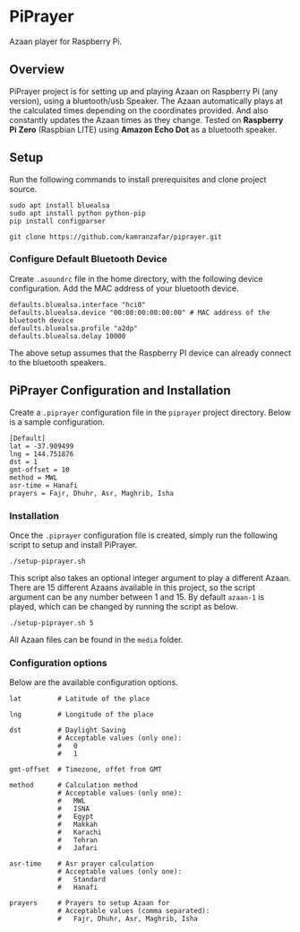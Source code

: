 # PiPrayer
Azaan player for Raspberry Pi.

## Overview
PiPrayer project is for setting up and playing Azaan on Raspberry Pi (any version), using a bluetooth/usb Speaker.
The Azaan automatically plays at the calculated times depending on the coordinates provided. And also constantly updates the Azaan times as they change.
Tested on **Raspberry Pi Zero** (Raspbian LITE) using **Amazon Echo Dot** as a bluetooth speaker.

## Setup
Run the following commands to install prerequisites and clone project source.

```shell
sudo apt install bluealsa
sudo apt install python python-pip
pip install configparser

git clone https://github.com/kamranzafar/piprayer.git
```

### Configure Default Bluetooth Device
Create `.asoundrc` file in the home directory, with the following device configuration. 
Add the MAC address of your bluetooth device.

```shell
defaults.bluealsa.interface "hci0"
defaults.bluealsa.device "00:00:00:00:00:00" # MAC address of the bluetooth device
defaults.bluealsa.profile "a2dp"
defaults.bluealsa.delay 10000
```

The above setup assumes that the Raspberry PI device can already connect to the bluetooth speakers.

## PiPrayer Configuration and Installation
Create a `.piprayer` configuration file in the `piprayer` project directory. Below is a sample configuration.

```editorconfig
[Default]
lat = -37.909499
lng = 144.751876
dst = 1
gmt-offset = 10
method = MWL
asr-time = Hanafi
prayers = Fajr, Dhuhr, Asr, Maghrib, Isha
```

### Installation
Once the `.piprayer` configuration file is created, simply run the following script to setup and install PiPrayer.

```shell
./setup-piprayer.sh
```

This script also takes an optional integer argument to play a different Azaan. 
There are 15 different Azaans available in this project, so the script argument can be any number 
between 1 and 15.  By default `azaan-1` is played, which can be changed by running the script as below.

```shell
./setup-piprayer.sh 5
```

All Azaan files can be found in the `media` folder.

### Configuration options
Below are the available configuration options.
```text
lat         # Latitude of the place

lng         # Longitude of the place

dst         # Daylight Saving
            # Acceptable values (only one):
            #   0
            #   1

gmt-offset  # Timezone, offet from GMT

method      # Calculation method 
            # Acceptable values (only one):
            #   MWL
            #   ISNA
            #   Egypt
            #   Makkah
            #   Karachi
            #   Tehran
            #   Jafari

asr-time    # Asr prayer calculation
            # Acceptable values (only one):
            #   Standard
            #   Hanafi

prayers     # Prayers to setup Azaan for
            # Acceptable values (comma separated): 
            #   Fajr, Dhuhr, Asr, Maghrib, Isha
```